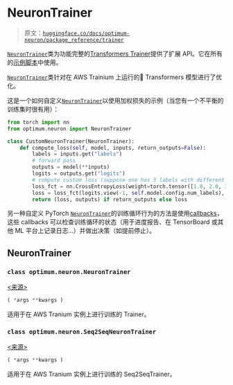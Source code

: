 # NeuronTrainer

> 原文：[`huggingface.co/docs/optimum-neuron/package_reference/trainer`](https://huggingface.co/docs/optimum-neuron/package_reference/trainer)

[`NeuronTrainer`](https://huggingface.co/docs/optimum/neuron/package_reference/trainer#optimum.neuron.NeuronTrainer)类为功能完整的[Transformers Trainer](https://huggingface.co/docs/transformers/main_classes/trainer)提供了扩展 API。它在所有的[示例脚本](https://github.com/huggingface/optimum-neuron/tree/main/examples)中使用。

[`NeuronTrainer`](https://huggingface.co/docs/optimum/neuron/package_reference/trainer#optimum.neuron.NeuronTrainer)类针对在 AWS Trainium 上运行的🤗 Transformers 模型进行了优化。

这是一个如何自定义[`NeuronTrainer`](https://huggingface.co/docs/optimum/neuron/package_reference/trainer#optimum.neuron.NeuronTrainer)以使用加权损失的示例（当您有一个不平衡的训练集时很有用）：

```py
from torch import nn
from optimum.neuron import NeuronTrainer

class CustomNeuronTrainer(NeuronTrainer):
    def compute_loss(self, model, inputs, return_outputs=False):
        labels = inputs.get("labels")
        # forward pass
        outputs = model(**inputs)
        logits = outputs.get("logits")
        # compute custom loss (suppose one has 3 labels with different weights)
        loss_fct = nn.CrossEntropyLoss(weight=torch.tensor([1.0, 2.0, 3.0]))
        loss = loss_fct(logits.view(-1, self.model.config.num_labels), labels.view(-1))
        return (loss, outputs) if return_outputs else loss
```

另一种自定义 PyTorch [`NeuronTrainer`](https://huggingface.co/docs/optimum/neuron/package_reference/trainer#optimum.neuron.NeuronTrainer)的训练循环行为的方法是使用[callbacks](https://huggingface.co/docs/transformers/main_classes/callback)，这些 callbacks 可以检查训练循环的状态（用于进度报告、在 TensorBoard 或其他 ML 平台上记录日志…）并做出决策（如提前停止）。

## NeuronTrainer

### `class optimum.neuron.NeuronTrainer`

[<来源>](https://github.com/huggingface/optimum-neuron/blob/main/optimum/neuron/trainers.py#L1319)

```py
( *args **kwargs )
```

适用于在 AWS Tranium 实例上进行训练的 Trainer。

### `class optimum.neuron.Seq2SeqNeuronTrainer`

[<来源>](https://github.com/huggingface/optimum-neuron/blob/main/optimum/neuron/trainers.py#L1325)

```py
( *args **kwargs )
```

适用于在 AWS Tranium 实例上进行训练的 Seq2SeqTrainer。
